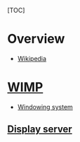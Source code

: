 [TOC]

# Overview
- [Wikipedia](https://en.wikipedia.org/wiki/Graphical_user_interface)

# [WIMP](https://en.wikipedia.org/wiki/WIMP_(computing))
- [Windowing system](https://en.wikipedia.org/wiki/Windowing_system)

## [Display server](https://en.wikipedia.org/wiki/Display_server)
